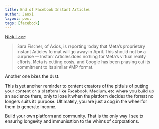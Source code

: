 ```yaml
---
title: End of Facebook Instant Articles
author: Jenxi
layout: post
tags: [facebook]
---
```

[Nick Heer](https://pxlnv.com/linklog/meta-sunset-instant-articles/):

> Sara Fischer, of Axios, is reporting today that Meta’s proprietary Instant Articles format will go away in April. This should not be a surprise — Instant Articles does nothing for Meta’s virtual reality efforts, Meta is cutting costs, and Google has been phasing out its commitment to its similar AMP format.

Another one bites the dust.

This is yet another reminder to content creators of the pitfalls of putting your content on a platform like Facebook, Medium, etc where you build up an audience there, only to lose it when the platform decides the format no longers suits its purpose. Ultimately, you are just a cog in the wheel for them to generate income.

Build your own platform and community. That is the only way I see to ensuring longevity and immunisation to the whims of corporations.